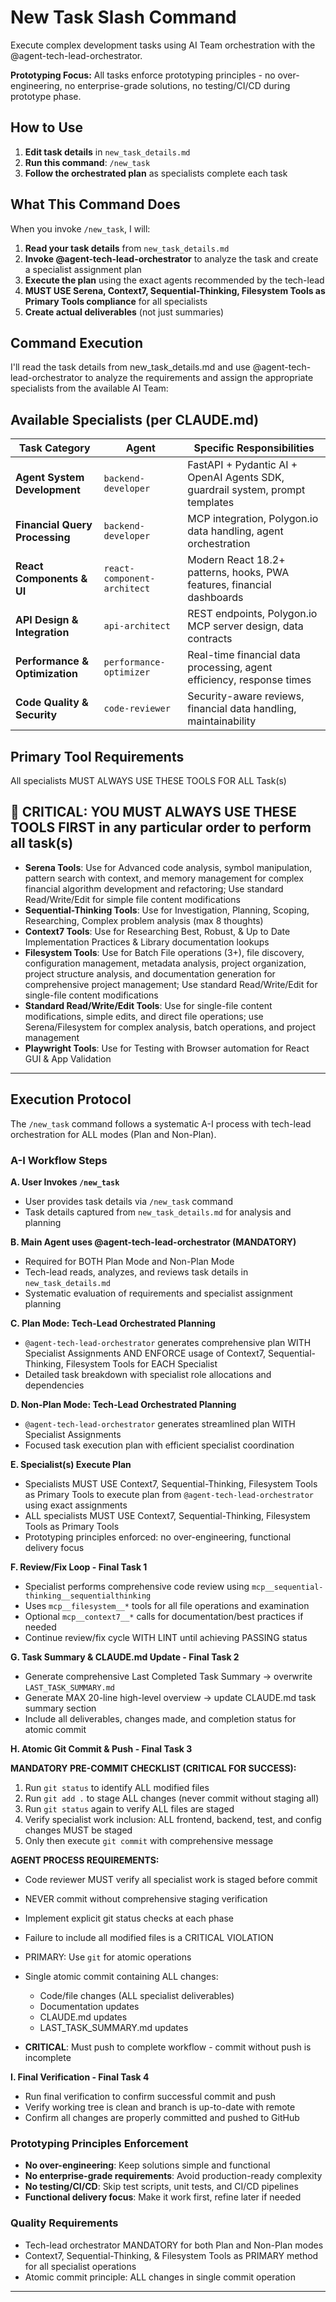 # New Task Slash Command

Execute complex development tasks using AI Team orchestration with the @agent-tech-lead-orchestrator.

**Prototyping Focus:** All tasks enforce prototyping principles - no over-engineering, no enterprise-grade solutions, no testing/CI/CD during prototype phase.

## How to Use

1. **Edit task details** in `new_task_details.md`
2. **Run this command**: `/new_task`
3. **Follow the orchestrated plan** as specialists complete each task

## What This Command Does

When you invoke `/new_task`, I will:

1. **Read your task details** from `new_task_details.md`
2. **Invoke @agent-tech-lead-orchestrator** to analyze the task and create a specialist assignment plan
3. **Execute the plan** using the exact agents recommended by the tech-lead
4. **MUST USE Serena, Context7, Sequential-Thinking, Filesystem Tools as Primary Tools compliance** for all specialists
5. **Create actual deliverables** (not just summaries)

## Command Execution

I'll read the task details from new_task_details.md and use @agent-tech-lead-orchestrator to analyze the requirements and assign the appropriate specialists from the available AI Team:

## Available Specialists (per CLAUDE.md)

| **Task Category** | **Agent** | **Specific Responsibilities** |
|-------------------|-----------|------------------------------|
| **Agent System Development** | `backend-developer` | FastAPI + Pydantic AI + OpenAI Agents SDK, guardrail system, prompt templates |
| **Financial Query Processing** | `backend-developer` | MCP integration, Polygon.io data handling, agent orchestration |
| **React Components & UI** | `react-component-architect` | Modern React 18.2+ patterns, hooks, PWA features, financial dashboards |
| **API Design & Integration** | `api-architect` | REST endpoints, Polygon.io MCP server design, data contracts |
| **Performance & Optimization** | `performance-optimizer` | Real-time financial data processing, agent efficiency, response times |
| **Code Quality & Security** | `code-reviewer` | Security-aware reviews, financial data handling, maintainability |

## Primary Tool Requirements

All specialists MUST ALWAYS USE THESE TOOLS FOR ALL Task(s)

## 🔴 CRITICAL: YOU MUST ALWAYS USE THESE TOOLS FIRST in any particular order to perform all task(s)

- **Serena Tools**: Use for Advanced code analysis, symbol manipulation, pattern search with context, and memory management for complex financial algorithm development and refactoring; Use standard Read/Write/Edit for simple file content modifications
- **Sequential-Thinking Tools**: Use for Investigation, Planning, Scoping, Researching, Complex problem analysis (max 8 thoughts)
- **Context7 Tools**: Use for Researching Best, Robust, & Up to Date Implementation Practices & Library documentation lookups
- **Filesystem Tools**: Use for Batch File operations (3+), file discovery, configuration management, metadata analysis, project organization, project structure analysis, and documentation generation for comprehensive project management; Use standard Read/Write/Edit for single-file content modifications
- **Standard Read/Write/Edit Tools**: Use for single-file content modifications, simple edits, and direct file operations; use Serena/Filesystem for complex analysis, batch operations, and project management
- **Playwright Tools**: Use for Testing with Browser automation for React GUI & App Validation

---

## Execution Protocol

The `/new_task` command follows a systematic A-I process with tech-lead orchestration for ALL modes (Plan and Non-Plan).

### A-I Workflow Steps

**A. User Invokes `/new_task`**

- User provides task details via `/new_task` command
- Task details captured from `new_task_details.md` for analysis and planning

**B. Main Agent uses @agent-tech-lead-orchestrator (MANDATORY)**

- Required for BOTH Plan Mode and Non-Plan Mode
- Tech-lead reads, analyzes, and reviews task details in `new_task_details.md`
- Systematic evaluation of requirements and specialist assignment planning

**C. Plan Mode: Tech-Lead Orchestrated Planning**

- `@agent-tech-lead-orchestrator` generates comprehensive plan WITH Specialist Assignments AND ENFORCE usage of Context7, Sequential-Thinking, Filesystem Tools for EACH Specialist
- Detailed task breakdown with specialist role allocations and dependencies

**D. Non-Plan Mode: Tech-Lead Orchestrated Planning**

- `@agent-tech-lead-orchestrator` generates streamlined plan WITH Specialist Assignments
- Focused task execution plan with efficient specialist coordination

**E. Specialist(s) Execute Plan**

- Specialists MUST USE Context7, Sequential-Thinking, Filesystem Tools as Primary Tools to execute plan from `@agent-tech-lead-orchestrator` using exact assignments
- ALL specialists MUST USE Context7, Sequential-Thinking, Filesystem Tools as Primary Tools
- Prototyping principles enforced: no over-engineering, functional delivery focus

**F. Review/Fix Loop - Final Task 1**

- Specialist performs comprehensive code review using `mcp__sequential-thinking__sequentialthinking`
- Uses `mcp__filesystem__*` tools for all file operations and examination
- Optional `mcp__context7__*` calls for documentation/best practices if needed
- Continue review/fix cycle WITH LINT until achieving PASSING status

**G. Task Summary & CLAUDE.md Update - Final Task 2**

- Generate comprehensive Last Completed Task Summary → overwrite `LAST_TASK_SUMMARY.md`
- Generate MAX 20-line high-level overview → update CLAUDE.md task summary section
- Include all deliverables, changes made, and completion status for atomic commit

**H. Atomic Git Commit & Push - Final Task 3**

**MANDATORY PRE-COMMIT CHECKLIST (CRITICAL FOR SUCCESS):**

1. Run `git status` to identify ALL modified files
2. Run `git add .` to stage ALL changes (never commit without staging all)
3. Run `git status` again to verify ALL files are staged
4. Verify specialist work inclusion: ALL frontend, backend, test, and config changes MUST be staged
5. Only then execute `git commit` with comprehensive message

**AGENT PROCESS REQUIREMENTS:**

- Code reviewer MUST verify all specialist work is staged before commit
- NEVER commit without comprehensive staging verification
- Implement explicit git status checks at each phase
- Failure to include all modified files is a CRITICAL VIOLATION

- PRIMARY: Use `git` for atomic operations
- Single atomic commit containing ALL changes:
  - Code/file changes (ALL specialist deliverables)
  - Documentation updates
  - CLAUDE.md updates
  - LAST_TASK_SUMMARY.md updates
- **CRITICAL**: Must push to complete workflow - commit without push is incomplete

**I. Final Verification - Final Task 4**

- Run final verification to confirm successful commit and push
- Verify working tree is clean and branch is up-to-date with remote
- Confirm all changes are properly committed and pushed to GitHub

### Prototyping Principles Enforcement

- **No over-engineering**: Keep solutions simple and functional
- **No enterprise-grade requirements**: Avoid production-ready complexity
- **No testing/CI/CD**: Skip test scripts, unit tests, and CI/CD pipelines
- **Functional delivery focus**: Make it work first, refine later if needed

### Quality Requirements

- Tech-lead orchestrator MANDATORY for both Plan and Non-Plan modes
- Context7, Sequential-Thinking, & Filesystem Tools as PRIMARY method for all specialist operations
- Atomic commit principle: ALL changes in single commit operation

---
